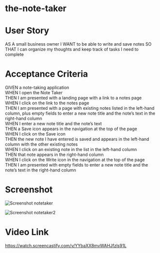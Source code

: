 # the-note-taker

# User Story

AS A small business owner
I WANT to be able to write and save notes
SO THAT I can organize my thoughts and keep track of tasks I need to complete

# Acceptance Criteria

GIVEN a note-taking application </br>
WHEN I open the Note Taker </br>
THEN I am presented with a landing page with a link to a notes page </br>
WHEN I click on the link to the notes page </br>
THEN I am presented with a page with existing notes listed in the left-hand column, plus empty fields to enter a new note title and the note’s text in the right-hand column </br>
WHEN I enter a new note title and the note’s text </br>
THEN a Save icon appears in the navigation at the top of the page </br>
WHEN I click on the Save icon </br>
THEN the new note I have entered is saved and appears in the left-hand column with the other existing notes </br>
WHEN I click on an existing note in the list in the left-hand column </br>
THEN that note appears in the right-hand column </br>
WHEN I click on the Write icon in the navigation at the top of the page </br>
THEN I am presented with empty fields to enter a new note title and the note’s text in the right-hand column 

# Screenshot

![Screenshot notetaker](https://user-images.githubusercontent.com/92954684/152713192-6256203c-fee5-40d3-80e3-eae368c2c6e7.png)

![Screenshot notetaker2](https://user-images.githubusercontent.com/92954684/152713800-d79ff12f-5219-44b5-a52f-f40eec83fa2f.png)


# Video Link

https://watch.screencastify.com/v/YYbaXX8mvWAHJfzls91L
